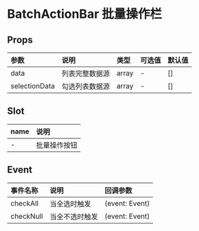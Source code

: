 # BatchActionBar 批量操作栏

## Props

| 参数          | 说明           | 类型  | 可选值 | 默认值 |
| :------------ | :------------- | :---- | :----- | :----- |
| data          | 列表完整数据源 | array | -      | []     |
| selectionData | 勾选列表数据源 | array | -      | []     |

## Slot

| name | 说明         |
| :--- | :----------- |
| -    | 批量操作按钮 |

## Event

| 事件名称  | 说明           | 回调参数       |
| :-------- | :------------- | :------------- |
| checkAll  | 当全选时触发   | (event: Event) |
| checkNull | 当全不选时触发 | (event: Event) |
